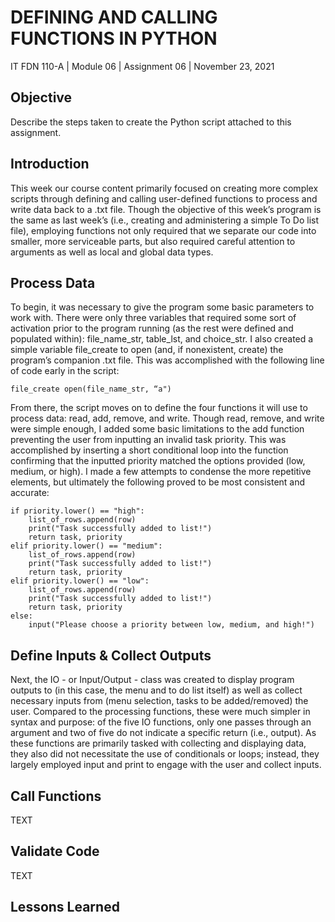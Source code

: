 # DEFINING AND CALLING FUNCTIONS IN PYTHON

IT FDN 110-A | Module 06 | Assignment 06 | November 23, 2021

## Objective
Describe the steps taken to create the Python script attached to this assignment.

## Introduction
This week our course content primarily focused on creating more complex scripts through defining and calling user-defined functions to process and write data back to a .txt file. Though the objective of this week’s program is the same as last week’s (i.e., creating and administering a simple To Do list file), employing functions not only required that we separate our code into smaller, more serviceable parts, but also required careful attention to arguments as well as local and global data types.

## Process Data
To begin, it was necessary to give the program some basic parameters to work with. There were only three variables that required some sort of activation prior to the program running (as the rest were defined and populated within): file_name_str, table_lst, and choice_str. I also created a simple variable file_create to open (and, if nonexistent, create) the program’s companion .txt file. This was accomplished with the following line of code early in the script:

```
file_create open(file_name_str, “a")
```
 
From there, the script moves on to define the four functions it will use to process data: read, add, remove, and write. Though read, remove, and write were simple enough, I added some basic limitations to the add function preventing the user from inputting an invalid task priority. This was accomplished by inserting a short conditional loop into the function confirming that the inputted priority matched the options provided (low, medium, or high). I made a few attempts to condense the more repetitive elements, but ultimately the following proved to be most consistent and accurate:

```
if priority.lower() == "high":
    list_of_rows.append(row)
    print("Task successfully added to list!")
    return task, priority
elif priority.lower() == "medium":
    list_of_rows.append(row)
    print("Task successfully added to list!")
    return task, priority
elif priority.lower() == "low":
    list_of_rows.append(row)
    print("Task successfully added to list!")
    return task, priority
else:
    input("Please choose a priority between low, medium, and high!")
```

## Define Inputs & Collect Outputs
Next, the IO - or Input/Output - class was created to display program outputs to (in this case, the menu and to do list itself) as well as collect necessary inputs from (menu selection, tasks to be added/removed) the user. Compared to the processing functions, these were much simpler in syntax and purpose: of the five IO functions, only one passes through an argument and two of five do not indicate a specific return (i.e., output). As these functions are primarily tasked with collecting and displaying data, they also did not necessitate the use of conditionals or loops; instead, they largely employed input and print to engage with the user and collect inputs.

## Call Functions
TEXT

## Validate Code
TEXT

## Lessons Learned

